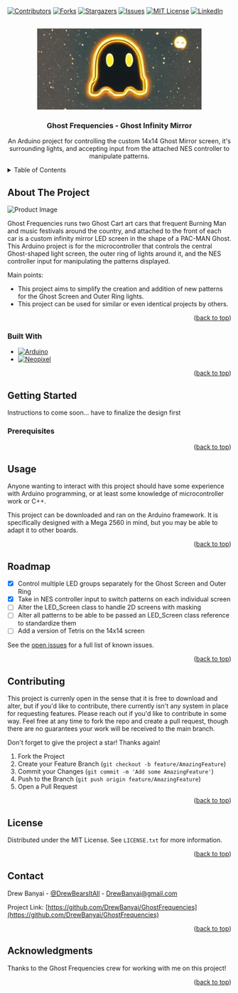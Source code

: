 
<a name="readme-top"></a>

<!-- PROJECT SHIELDS -->
[![Contributors][contributors-shield]][contributors-url]
[![Forks][forks-shield]][forks-url]
[![Stargazers][stars-shield]][stars-url]
[![Issues][issues-shield]][issues-url]
[![MIT License][license-shield]][license-url]
[![LinkedIn][linkedin-shield]][linkedin-url]



<!-- PROJECT LOGO -->
<br />
<div align="center">
  <a href="https://github.com/DrewBanyai/GhostFrequencies/GhostInfinityMirror">
    <img src="Documentation/Logo.png" alt="Logo" width="370" height="182">
  </a>

  <h3 align="center">Ghost Frequencies - Ghost Infinity Mirror</h3>

  <p align="center">
    An Arduino project for controlling the custom 14x14 Ghost Mirror screen, it's surrounding lights, and accepting input from the attached NES controller to manipulate patterns.
  </p>
</div>



<!-- TABLE OF CONTENTS -->
<details>
  <summary>Table of Contents</summary>
  <ol>
    <li>
      <a href="#about-the-project">About The Project</a>
      <ul>
        <li><a href="#built-with">Built With</a></li>
      </ul>
    </li>
    <li>
      <a href="#getting-started">Getting Started</a>
      <ul>
        <li><a href="#prerequisites">Prerequisites</a></li>
        <li><a href="#installation">Installation</a></li>
      </ul>
    </li>
    <li><a href="#usage">Usage</a></li>
    <li><a href="#roadmap">Roadmap</a></li>
    <li><a href="#contributing">Contributing</a></li>
    <li><a href="#license">License</a></li>
    <li><a href="#contact">Contact</a></li>
    <li><a href="#acknowledgments">Acknowledgments</a></li>
  </ol>
</details>



<!-- ABOUT THE PROJECT -->
## About The Project

![Product Image][product-image]

Ghost Frequencies runs two Ghost Cart art cars that frequent Burning Man and music festivals around the country, and attached to the front of each car is a custom infinity mirror LED screen in the shape of a PAC-MAN Ghost. This Arduino project is for the microcontroller that controls the central Ghost-shaped light screen, the outer ring of lights around it, and the NES controller input for manipulating the patterns displayed.

Main points:
* This project aims to simplify the creation and addition of new patterns for the Ghost Screen and Outer Ring lights.
* This project can be used for similar or even identical projects by others.

<p align="right">(<a href="#readme-top">back to top</a>)</p>



### Built With

* [![Arduino][Arduino]][Arduino-url]
* [![Neopixel][Neopixel]][Neopixel-url]

<p align="right">(<a href="#readme-top">back to top</a>)</p>



<!-- GETTING STARTED -->
## Getting Started

Instructions to come soon... have to finalize the design first

### Prerequisites

<p align="right">(<a href="#readme-top">back to top</a>)</p>



<!-- USAGE EXAMPLES -->
## Usage


Anyone wanting to interact with this project should have some experience with Arduino programming, or at least some knowledge of microcontroller work or C++.

This project can be downloaded and ran on the Arduino framework. It is specifically designed with a Mega 2560 in mind, but you may be able to adapt it to other boards.

<p align="right">(<a href="#readme-top">back to top</a>)</p>



<!-- ROADMAP -->
## Roadmap

- [x] Control multiple LED groups separately for the Ghost Screen and Outer Ring
- [x] Take in NES controller input to switch patterns on each individual screen
- [ ] Alter the LED_Screen class to handle 2D screens with masking
- [ ] Alter all patterns to be able to be passed an LED_Screen class reference to standardize them
- [ ] Add a version of Tetris on the 14x14 screen

See the [open issues](https://github.com/DrewBanyai/GhostFrequencies/issues) for a full list of known issues.

<p align="right">(<a href="#readme-top">back to top</a>)</p>



<!-- CONTRIBUTING -->
## Contributing

This project is currenly open in the sense that it is free to download and alter, but if you'd like to contribute, there currently isn't any system in place for requesting features. Please reach out if you'd like to contribute in some way. Feel free at any time to fork the repo and create a pull request, though there are no guarantees your work will be received to the main branch.

Don't forget to give the project a star! Thanks again!

1. Fork the Project
2. Create your Feature Branch (`git checkout -b feature/AmazingFeature`)
3. Commit your Changes (`git commit -m 'Add some AmazingFeature'`)
4. Push to the Branch (`git push origin feature/AmazingFeature`)
5. Open a Pull Request

<p align="right">(<a href="#readme-top">back to top</a>)</p>



<!-- LICENSE -->
## License

Distributed under the MIT License. See `LICENSE.txt` for more information.

<p align="right">(<a href="#readme-top">back to top</a>)</p>



<!-- CONTACT -->
## Contact

Drew Banyai - [@DrewBearsItAll](https://twitter.com/DrewBearsItAll) - DrewBanyai@gmail.com

Project Link: [https://github.com/DrewBanyai/GhostFrequencies](https://github.com/DrewBanyai/GhostFrequencies)

<p align="right">(<a href="#readme-top">back to top</a>)</p>



<!-- ACKNOWLEDGMENTS -->
## Acknowledgments

Thanks to the Ghost Frequencies crew for working with me on this project!

<p align="right">(<a href="#readme-top">back to top</a>)</p>



<!-- MARKDOWN LINKS & IMAGES -->
<!-- https://www.markdownguide.org/basic-syntax/#reference-style-links -->
[contributors-shield]: https://img.shields.io/badge/contributors-1-blue
[forks-shield]: https://img.shields.io/badge/forks-0-purple
[stars-shield]: https://img.shields.io/badge/stars-0-gold
[issues-shield]: https://img.shields.io/badge/issues-0-black
[license-shield]: https://img.shields.io/badge/license-MIT-darkgreen
[linkedin-shield]: https://img.shields.io/badge/linkedin-0072b1

[contributors-url]: https://github.com/DrewBanyai/GhostFrequencies/graphs/contributors
[forks-url]: https://github.com/DrewBanyai/GhostFrequencies/network/members
[stars-url]: https://github.com/DrewBanyai/GhostFrequencies/stargazers
[issues-url]: https://github.com/DrewBanyai/GhostFrequencies/issues
[license-url]: https://github.com/othneildrew/Best-README-Template/blob/master/LICENSE.txt
[linkedin-url]: https://www.linkedin.com/in/drewbanyai/

[product-image]: https://github.com/DrewBanyai/GhostFrequencies/GhostInfinityMirror/Documentation/ProjectImage.png

[Arduino]: https://github.com/DrewBanyai/GhostFrequencies/GhostInfinityMirror/Documentation/ArduinoLogoRound.png
[Arduino-url]: https://https://arduino.cc//
[Neopixel]: https://github.com/DrewBanyai/GhostFrequencies/GhostInfinityMirror/Documentation/NeopixelLogo.png
[Neopixel-url]: https://www.adafruit.com/category/168
